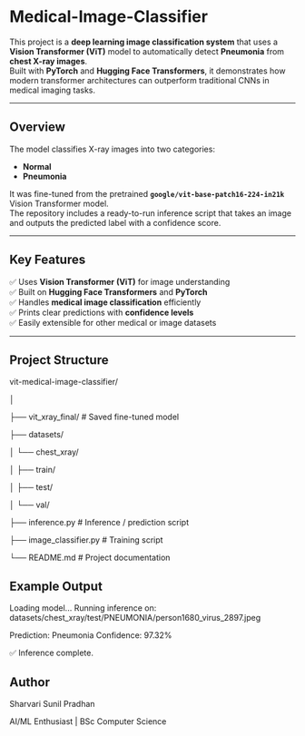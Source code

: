 # Medical-Image-Classifier

This project is a **deep learning image classification system** that uses a **Vision Transformer (ViT)** model to automatically detect **Pneumonia** from **chest X-ray images**.  
Built with **PyTorch** and **Hugging Face Transformers**, it demonstrates how modern transformer architectures can outperform traditional CNNs in medical imaging tasks.  

---

## Overview  

The model classifies X-ray images into two categories:  
- **Normal**  
- **Pneumonia**  

It was fine-tuned from the pretrained **`google/vit-base-patch16-224-in21k`** Vision Transformer model.  
The repository includes a ready-to-run inference script that takes an image and outputs the predicted label with a confidence score.

---

## Key Features  

✅ Uses **Vision Transformer (ViT)** for image understanding  
✅ Built on **Hugging Face Transformers** and **PyTorch**  
✅ Handles **medical image classification** efficiently  
✅ Prints clear predictions with **confidence levels**  
✅ Easily extensible for other medical or image datasets  

---

## Project Structure  

vit-medical-image-classifier/

│

├── vit_xray_final/                 # Saved fine-tuned model

├── datasets/

│   └── chest_xray/

│       ├── train/

│       ├── test/

│       └── val/

├── inference.py                    # Inference / prediction script

├── image_classifier.py                        # Training script

└── README.md                       # Project documentation

## Example Output

Loading model...
Running inference on: datasets/chest_xray/test/PNEUMONIA/person1680_virus_2897.jpeg

Prediction: Pneumonia
Confidence: 97.32%

✅ Inference complete.

## Author

Sharvari Sunil Pradhan

AI/ML Enthusiast | BSc Computer Science
